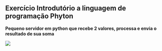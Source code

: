 <h2>Exercício Introdutório a linguagem de programação Phyton</h2>
<p><b>Pequeno servidor em python que recebe 2 valores, processa e envia o resultado de sua soma</b></p>
<img src="https://w7.pngwing.com/pngs/792/780/png-transparent-python-computer-icons-tutorial-computer-programming-social-icons-miscellaneous-angle-text-thumbnail.png" />
